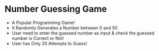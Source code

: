 # Number Guessing Game
- A Popular Programming Game!
- It Randomly Generates a Number between 0 and 50
- User need to enter the guessed number as input & check the guessed number is Correct or Not!
- User has Only 20 Attempts to Guess!